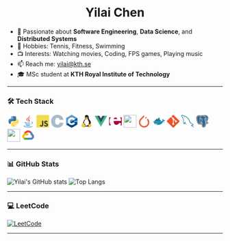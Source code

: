 <h1 align="center">Yilai Chen</h1>

- 🔭 Passionate about **Software Engineering**, **Data Science**, and **Distributed Systems**
- 🏸 Hobbies: Tennis, Fitness, Swimming  
- 📺 Interests: Watching movies, Coding, FPS games, Playing music  
- 📫 Reach me: yilai@kth.se  
- 🎓 MSc student at **KTH Royal Institute of Technology**

---

### 🛠️ Tech Stack

<p align="left">
  <img src="https://raw.githubusercontent.com/devicons/devicon/master/icons/python/python-original.svg" width="30" height="30"/>
  <img src="https://raw.githubusercontent.com/devicons/devicon/master/icons/java/java-original.svg" width="30" height="30"/>
  <img src="https://raw.githubusercontent.com/devicons/devicon/master/icons/javascript/javascript-original.svg" width="30" height="30"/>
  <img src="https://raw.githubusercontent.com/devicons/devicon/master/icons/c/c-original.svg" width="30" height="30"/>
  <img src="https://raw.githubusercontent.com/devicons/devicon/master/icons/cplusplus/cplusplus-original.svg" width="30" height="30"/>
  <img src="https://raw.githubusercontent.com/devicons/devicon/master/icons/linux/linux-original.svg" width="30" height="30"/>
  <img src="https://raw.githubusercontent.com/devicons/devicon/master/icons/vuejs/vuejs-original.svg" width="30" height="30"/>
  <img src="https://raw.githubusercontent.com/devicons/devicon/master/icons/erlang/erlang-original.svg" width="30" height="30"/>
  <img src="https://www.rust-lang.org/logos/rust-logo-32x32.png" width="30" height="30"/>
  <img src="https://raw.githubusercontent.com/devicons/devicon/master/icons/pytorch/pytorch-original.svg" width="30" height="30"/>
  <img src="https://raw.githubusercontent.com/devicons/devicon/master/icons/docker/docker-original.svg" width="30" height="30"/>
  <img src="https://raw.githubusercontent.com/devicons/devicon/master/icons/git/git-original.svg" width="30" height="30"/>
  <img src="https://raw.githubusercontent.com/devicons/devicon/master/icons/mysql/mysql-original.svg" width="30" height="30"/>
  <img src="https://raw.githubusercontent.com/devicons/devicon/master/icons/postgresql/postgresql-original.svg" width="30" height="30"/>
  <img src="https://cdn.jsdelivr.net/gh/devicons/devicon/icons/amazonwebservices/amazonwebservices-original-wordmark.svg" width="30" height="30"/>
  <img src="https://raw.githubusercontent.com/devicons/devicon/master/icons/googlecloud/googlecloud-original.svg" width="30" height="30"/>
</p>

---

### 📊 GitHub Stats

![Yilai's GitHub stats](https://github-readme-stats.vercel.app/api?username=LawLv&show_icons=true&theme=default)
![Top Langs](https://github-readme-stats.vercel.app/api/top-langs/?username=LawLv&layout=compact)

---

### 💻 LeetCode

[![LeetCode](https://leetcard.jacoblin.cool/LawLv?theme=unicorn&font=Baloo&ext=heatmap)](https://leetcode.com/LawLv)

---



